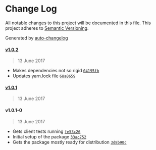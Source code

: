# Change Log
All notable changes to this project will be documented in this file. This project adheres to [Semantic Versioning](http://semver.org/).

Generated by [auto-changelog](https://github.com/CookPete/auto-changelog)


#### [v1.0.2](https://github.com/wework/include-media-redux/compare/v1.0.1...v1.0.2)
> 13 June 2017

* Makes dependencies not so rigid [`04195fb`](https://github.com/wework/include-media-redux/commit/04195fb6e36de30912902cf682dfee714564b556)
* Updates yarn.lock file [`68a8659`](https://github.com/wework/include-media-redux/commit/68a865956c92d313a20053794c606ebe915e3e05)


#### [v1.0.1](https://github.com/wework/include-media-redux/compare/v1.0.1-0...v1.0.1)
> 13 June 2017



#### v1.0.1-0
> 13 June 2017

* Gets client tests running [`fe53c26`](https://github.com/wework/include-media-redux/commit/fe53c262c8771b74777600fc2ae829f92b0e194b)
* Initial setup of the package [`33ac752`](https://github.com/wework/include-media-redux/commit/33ac752d2a6f8089ffbe208763ca5971b254cf62)
* Gets the package mostly ready for distribution [`3d8b90c`](https://github.com/wework/include-media-redux/commit/3d8b90cff557d5dd4c5ad771e4f494d3a50b80e7)
